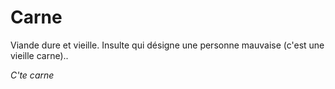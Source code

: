 # Carne

Viande dure et vieille. Insulte qui désigne une personne mauvaise (c'est une vieille carne)..

_C'te carne_
